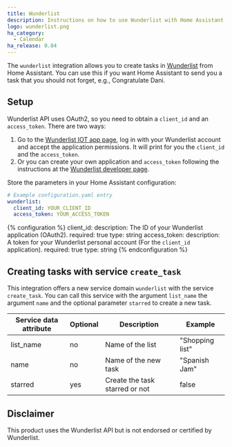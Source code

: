 ```yaml
---
title: Wunderlist
description: Instructions on how to use Wunderlist with Home Assistant.
logo: wunderlist.png
ha_category:
  - Calendar
ha_release: 0.84
---
```


The `wunderlist` integration allows you to create tasks in [Wunderlist](https://www.wunderlist.com) from Home Assistant. You can use this if you want Home Assistant to send you a task that you should not forget, e.g., Congratulate Dani.

## Setup

Wunderlist API uses OAuth2, so you need to obtain a `client_id` and an `access_token`.
There are two ways:

1. Go to the [Wunderlist IOT app page](https://wunderlist-iot.herokuapp.com), log in with your Wunderlist account and accept the application permissions.
   It will print for you the `client_id` and the `access_token`.
2. Or you can create your own application and `access_token` following the instructions at the [Wunderlist developer page](https://developer.wunderlist.com/).

Store the parameters in your Home Assistant configuration:

```yaml
# Example configuration.yaml entry
wunderlist:
  client_id: YOUR_CLIENT_ID
  access_token: YOUR_ACCESS_TOKEN
```

{% configuration %}
client_id:
  description: The ID of your Wunderlist application (OAuth2).
  required: true
  type: string
access_token:
  description: A token for your Wunderlist personal account (For the ``client_id`` application).
  required: true
  type: string
{% endconfiguration %}

## Creating tasks with service `create_task`

This integration offers a new service domain `wunderlist` with the service `create_task`.
You can call this service with the argument  `list_name` the argument `name` and the optional parameter `starred` to create a new task.

| Service data attribute | Optional | Description | Example |
|------------------------|----------|-------------|---------|
| list_name | no  | Name of the list | "Shopping list"
| name      | no  | Name of the new task | "Spanish Jam" |
| starred   | yes | Create the task starred or not | false |

## Disclaimer

This product uses the Wunderlist API but is not endorsed or certified by Wunderlist.

